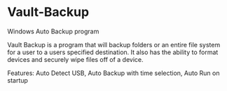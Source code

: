 # Vault-Backup
Windows Auto Backup program

Vault Backup is a program that will backup folders or an entire file system for a user to a users specified destination. It also has the ability to format devices and securely wipe files off of a device.

Features:
Auto Detect USB,
Auto Backup with time selection,
Auto Run on startup
